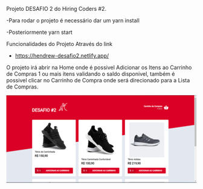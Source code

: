 Projeto DESAFIO 2 do Hiring Coders #2.

-Para rodar o projeto é necessário dar um 
yarn install 

-Posteriormente 
yarn start

Funcionalidades do Projeto Através do link
- https://hendrew-desafio2.netlify.app/

O projeto irá abrir na Home onde é possivel Adicionar os Itens ao Carrinho de Compras 1 ou mais itens validando o saldo disponivel,
também é possivel clicar no Carrinho de Compra onde será direcionado para a Lista de Compras.

![Alt text](https://github.com/HendrewMartins/desafio2/blob/main/src/assets/readme/Home.PNG?raw=true "HOme")






